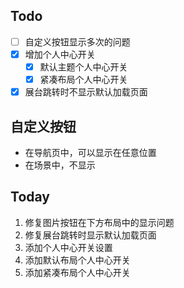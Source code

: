 ## Todo

- [ ] 自定义按钮显示多次的问题
- [x] 增加个人中心开关
	- [x] 默认主题个人中心开关
	- [x] 紧凑布局个人中心开关
- [x] 展台跳转时不显示默认加载页面

## 自定义按钮

- 在导航页中，可以显示在任意位置
- 在场景中，不显示

## Today

1. 修复图片按钮在下方布局中的显示问题
2. 修复展台跳转时显示默认加载页面
3. 添加个人中心开关设置
4. 添加默认布局个人中心开关
5. 添加紧凑布局个人中心开关
